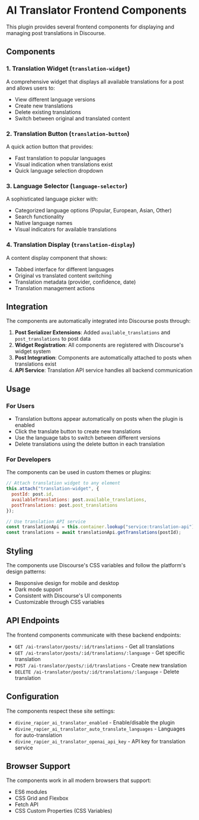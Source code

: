 # AI Translator Frontend Components

This plugin provides several frontend components for displaying and managing post translations in Discourse.

## Components

### 1. Translation Widget (`translation-widget`)
A comprehensive widget that displays all available translations for a post and allows users to:
- View different language versions
- Create new translations
- Delete existing translations
- Switch between original and translated content

### 2. Translation Button (`translation-button`)
A quick action button that provides:
- Fast translation to popular languages
- Visual indication when translations exist
- Quick language selection dropdown

### 3. Language Selector (`language-selector`)
A sophisticated language picker with:
- Categorized language options (Popular, European, Asian, Other)
- Search functionality
- Native language names
- Visual indicators for available translations

### 4. Translation Display (`translation-display`)
A content display component that shows:
- Tabbed interface for different languages
- Original vs translated content switching
- Translation metadata (provider, confidence, date)
- Translation management actions

## Integration

The components are automatically integrated into Discourse posts through:

1. **Post Serializer Extensions**: Added `available_translations` and `post_translations` to post data
2. **Widget Registration**: All components are registered with Discourse's widget system
3. **Post Integration**: Components are automatically attached to posts when translations exist
4. **API Service**: Translation API service handles all backend communication

## Usage

### For Users
- Translation buttons appear automatically on posts when the plugin is enabled
- Click the translate button to create new translations
- Use the language tabs to switch between different versions
- Delete translations using the delete button in each translation

### For Developers
The components can be used in custom themes or plugins:

```javascript
// Attach translation widget to any element
this.attach("translation-widget", {
  postId: post.id,
  availableTranslations: post.available_translations,
  postTranslations: post.post_translations
});

// Use translation API service
const translationApi = this.container.lookup("service:translation-api");
const translations = await translationApi.getTranslations(postId);
```

## Styling

The components use Discourse's CSS variables and follow the platform's design patterns:
- Responsive design for mobile and desktop
- Dark mode support
- Consistent with Discourse's UI components
- Customizable through CSS variables

## API Endpoints

The frontend components communicate with these backend endpoints:
- `GET /ai-translator/posts/:id/translations` - Get all translations
- `GET /ai-translator/posts/:id/translations/:language` - Get specific translation
- `POST /ai-translator/posts/:id/translations` - Create new translation
- `DELETE /ai-translator/posts/:id/translations/:language` - Delete translation

## Configuration

The components respect these site settings:
- `divine_rapier_ai_translator_enabled` - Enable/disable the plugin
- `divine_rapier_ai_translator_auto_translate_languages` - Languages for auto-translation
- `divine_rapier_ai_translator_openai_api_key` - API key for translation service

## Browser Support

The components work in all modern browsers that support:
- ES6 modules
- CSS Grid and Flexbox
- Fetch API
- CSS Custom Properties (CSS Variables)

